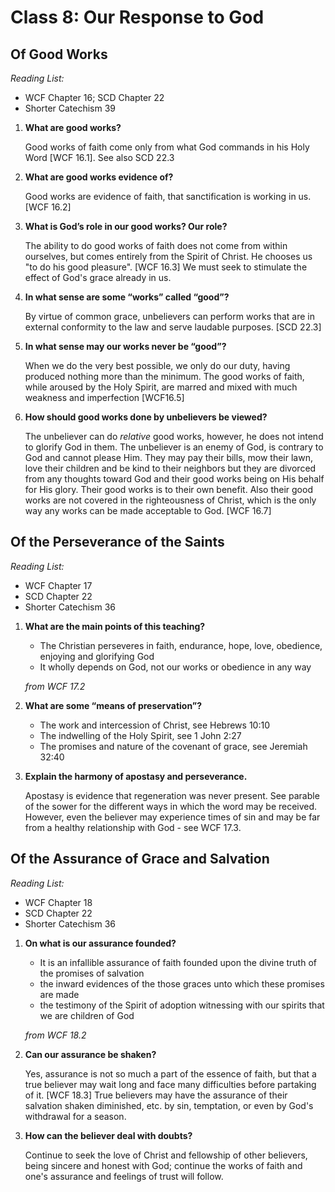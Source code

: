 # Class 8: Our Response to God
## Of Good Works
*Reading List:*
- WCF Chapter 16; SCD Chapter 22
- Shorter Catechism 39


1.  **What are good works?**

	Good works of faith come only from what God commands in his Holy Word [WCF 16.1]. See also SCD 22.3

1.  **What are good works evidence of?**

	Good works are evidence of faith, that sanctification is working in us. [WCF 16.2]

1.  **What is God’s role in our good works? Our role?**

	The ability to do good works of faith does not come from within ourselves, but comes entirely from the Spirit of Christ. He chooses us "to do his good pleasure". [WCF 16.3] We must seek to stimulate the effect of God's grace already in us.

1.  **In what sense are some “works” called “good”?**

	By virtue of common grace, unbelievers can perform works that are in external conformity to the law and serve laudable purposes. [SCD 22.3]

1.  **In what sense may our works never be “good”?**

	When we do the very best possible, we only do our duty, having produced nothing more than the minimum. The good works of faith, while aroused by the Holy Spirit, are marred and mixed with much weakness and imperfection [WCF16.5]

1.  **How should good works done by unbelievers be viewed?**

	The unbeliever can do *relative* good works, however, he does not intend to glorify God in them. The unbeliever is an enemy of God, is contrary to God and cannot please Him. They may pay their bills, mow their lawn, love their children and be kind to their neighbors but they are divorced from any thoughts toward God and their good works being on His behalf for His glory. Their good works is to their own benefit. Also their good works are not covered in the righteousness of Christ, which is the only way any works can be made acceptable to God. [WCF 16.7]

## Of the Perseverance of the Saints
*Reading List:*
- WCF Chapter 17
- SCD Chapter 22
- Shorter Catechism 36


1.  **What are the main points of this teaching?**

	- The Christian perseveres in faith, endurance, hope, love, obedience, enjoying and glorifying God
	- It wholly depends on God, not our works or obedience in any way

	*from WCF 17.2*

1.  **What are some “means of preservation”?**

	- The work and intercession of Christ, see Hebrews 10:10
	- The indwelling of the Holy Spirit, see 1 John 2:27
	- The promises and nature of the covenant of grace, see Jeremiah 32:40

1.  **Explain the harmony of apostasy and perseverance.**

	Apostasy is evidence that regeneration was never present. See parable of the sower for the different ways in which the word may be received. However, even the believer may experience times of sin and may be far from a healthy relationship with God - see WCF 17.3.

## Of the Assurance of Grace and Salvation
*Reading List:*
- WCF Chapter 18
- SCD Chapter 22
- Shorter Catechism 36


1.  **On what is our assurance founded?**

	- It is an infallible assurance of faith founded upon the divine truth of the promises of salvation
	- the inward evidences of the those graces unto which these promises are made
	- the testimony of the Spirit of adoption witnessing with our spirits that we are children of God

	*from WCF 18.2*

1.  **Can our assurance be shaken?**

	Yes, assurance is not so much a part of the essence of faith, but that a true believer may wait long and face many difficulties before partaking of it. [WCF 18.3] True believers may have the assurance of their salvation shaken diminished, etc. by sin, temptation, or even by God's withdrawal for a season.

1.  **How can the believer deal with doubts?**

	Continue to seek the love of Christ and fellowship of other believers, being sincere and honest with God; continue the works of faith and one's assurance and feelings of trust will follow.

